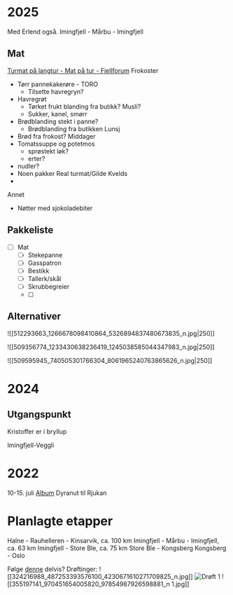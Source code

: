 # 2025
Med Erlend også.
Imingfjell - Mårbu - Imingfjell

## Mat
[Turmat på langtur - Mat på tur - Fjellforum](https://www.fjellforum.no/topic/3667-turmat-p%C3%A5-langtur/)
Frokoster
- Tørr pannekakerøre - TORO
	- Tilsette havregryn?
- Havregrøt
	- Tørket frukt blanding fra butikk? Musli?
	- Sukker, kanel, smørr
- Brødblanding stekt i panne?
	- Brødblanding fra butikken
Lunsj
- Brød fra frokost?
Middager
- Tomatssuppe og potetmos
	- sprøstekt løk?
	- erter?
- nudler?
- Noen pakker Real turmat/Gilde
Kvelds
- 
Annet
- Nøtter med sjokoladebiter

## Pakkeliste
- [ ] Mat
	- [ ] Stekepanne
	- [ ] Gasspatron
	- [ ] Bestikk
	- [ ] Tallerk/skål
	- [ ] Skrubbegreier
	- [ ] 

## Alternativer
![[512293663_1266678098410864_5326894837480673835_n.jpg|250]]

![[509356774_1233430638236419_1245038585044347983_n.jpg|250]]

![[509595945_740505301766304_8061965240763865626_n.jpg|250]]


# 2024
## Utgangspunkt
Kristoffer er i bryllup 


Imingfjell-Veggli



# 2022
10-15. juli
[Album](https://photos.app.goo.gl/Gjotd6ibnGM4RGZe8)
Dyranut til Rjukan

# Planlagte etapper
Halne - Rauhelleren - Kinsarvik, ca. 100 km 
Imingfjell - Mårbu - Imingfjell, ca. 63 km 
Imingfjell - Store Ble, ca. 75 km 
Store Ble - Kongsberg 
Kongsberg - Oslo

Følge [denne](https://ut.no/tur/112788076/kongsberg-finse/kart#8.46/60.1554/8.5776) delvis?
Drøftinger:
![[324216988_487253393576100_4230671610271709825_n.jpg]]
![Drøft 1](https://scontent.ftrd4-1.fna.fbcdn.net/v/t1.15752-9/324216988_487253393576100_4230671610271709825_n.jpg?_nc_cat=101&ccb=1-7&_nc_sid=8cd0a2&_nc_ohc=18wzcgXylNsAX8TYqFg&_nc_ht=scontent.ftrd4-1.fna&oh=03_AdTjZsXeJwmAxbRT33-OxV0ZxspMx1SgHUuVsjps_fDMlA&oe=65F1D562)
![[355197141_970451654005820_97854987926598881_n 1.jpg]]